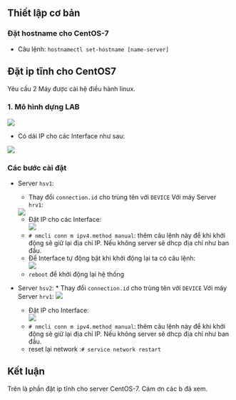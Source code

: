 ## Thiết lập cơ bản
### Đặt hostname cho CentOS-7
* Câu lệnh: `hostnamectl set-hostname [name-server]`
## Đặt ip tĩnh cho CentOS7
Yêu cầu 2 Máy được cài hệ điều hành linux.
### 1. Mô hình dựng LAB
![](https://drive.google.com/open?id=1MnRFENB9HDL4an2NH3cLE6uzFL07dgVQ)

* Có dải IP cho các Interface như sau:<br>
<img src=https://imgur.com/5C3nHwQ.png>

### Các bước cài đặt
* Server `hsv1`:
    * Thay đổi `connection.id` cho trùng tên với `DEVICE`
    Với máy Server `hrv1`:
    <img src=https://imgur.com/6GLvgj7.png>

    * Đặt IP cho các Interface:<br><img src=https://imgur.com/WxwPtAY.png>
    * `# nmcli conn m ipv4.method manual`: thêm câu lệnh này để khi khởi động sẽ giữ lại địa chỉ IP. Nếu không server sẽ dhcp địa chỉ như ban đầu.
    * Để Interface tự động bật khi khởi động lại ta có câu lệnh:<br><img src=https://imgur.com/WWqSnDO.png>
    * `reboot` để khởi động lại hệ thống
* Server `hsv2`:
      * Thay đổi `connection.id` cho trùng tên với `DEVICE`
    Với máy Server `hrv1`:
    <img src="https://imgur.com/twG9TfC.png">
    * Đặt IP cho Interface:<br>![](https://imgur.com/7YsJduI)
    * `# nmcli conn m ipv4.method manual`: thêm câu lệnh này để khi khởi động sẽ giữ lại địa chỉ IP. Nếu không server sẽ dhcp địa chỉ như ban đầu.
    * reset lại network :`# service network restart`

## Kết luận
Trên là phần đặt ip tĩnh cho server CentOS-7. Cám ơn các b đã xem.